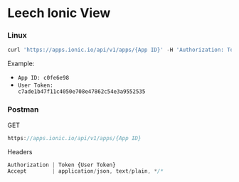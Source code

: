 # Leech Ionic View
### Linux
```js
curl 'https://apps.ionic.io/api/v1/apps/{App ID}' -H 'Authorization: Token {User Token}' -H 'Accept: application/json, text/plain, */*'
```
Example:
+ <code>App ID: c0fe6e98</code>
+ <code>User Token: c7ade1b47f11c4050e708e47862c54e3a9552535</code>

### Postman
GET
```js
https://apps.ionic.io/api/v1/apps/{App ID}
```
Headers
```js
Authorization | Token {User Token}
Accept        | application/json, text/plain, */*
```

